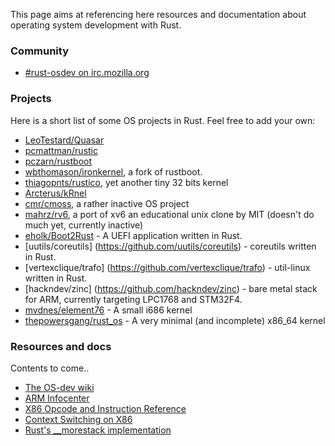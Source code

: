 This page aims at referencing here resources and documentation about operating system development with Rust.

### Community

* [#rust-osdev on irc.mozilla.org](http://chat.mibbit.com/?server=irc.mozilla.org&channel=%23rust-osdev)

### Projects

Here is a short list of some OS projects in Rust. Feel free to add your own:

* [LeoTestard/Quasar](https://github.com/LeoTestard/Quasar.git)
* [pcmattman/rustic](https://github.com/pcmattman/rustic.git)
* [pczarn/rustboot](https://github.com/pczarn/rustboot.git)
* [wbthomason/ironkernel](https://github.com/wbthomason/ironkernel), a fork of rustboot.
* [thiagopnts/rustico](https://github.com/thiagopnts/rustico), yet another tiny 32 bits kernel
* [Arcterus/kRnel](https://github.com/Arcterus/kRnel.git)
* [cmr/cmoss](https://github.com/cmr/cmoss), a rather inactive OS project
* [mahrz/rv6](https://github.com/mahrz/rv6.git), a port of xv6 an educational unix clone by MIT (doesn't do much yet, currently inactive)
* [eholk/Boot2Rust](https://github.com/eholk/Boot2Rust) - A UEFI application written in Rust.
* [uutils/coreutils] (https://github.com/uutils/coreutils) - coreutils written in Rust.
* [vertexclique/trafo] (https://github.com/vertexclique/trafo) - util-linux written in Rust.
* [hackndev/zinc] (https://github.com/hackndev/zinc) - bare metal stack for ARM, currently targeting LPC1768 and STM32F4.
* [mvdnes/element76](https://github.com/mvdnes/element76) - A small i686 kernel
* [thepowersgang/rust_os](https://github.com/thepowersgang/rust_os) - A very minimal (and incomplete) x86_64 kernel

### Resources and docs

Contents to come..

* [The OS-dev wiki](http://wiki.osdev.org/)
* [ARM Infocenter](http://infocenter.arm.com/help/index.jsp)
* [X86 Opcode and Instruction Reference](http://ref.x86asm.net/)
* [Context Switching on X86](http://samwho.co.uk/blog/2013/06/01/context-switching-on-x86/)
* [Rust's __morestack implementation](https://github.com/mozilla/rust/blob/master/src/rt/arch/i386/morestack.S)